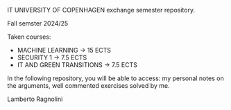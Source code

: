 IT UNIVERSITY OF COPENHAGEN exchange semester repository.

Fall semster 2024/25

Taken courses:
- MACHINE LEARNING -> 15 ECTS
- SECURITY 1 -> 7.5 ECTS
- IT AND GREEN TRANSITIONS -> 7.5 ECTS

In the following repository, you will be able to access: my personal notes on the arguments, well commented exercises solved by me.

Lamberto Ragnolini
  
  

